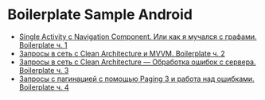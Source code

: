 # Boilerplate Sample Android

- [Single Activity с Navigation Component. Или как я мучался с графами. Boilerplate ч. 1](https://habr.com/ru/post/654599/)
- [Запросы в сеть с Clean Architecture и MVVM. Boilerplate ч. 2](https://habr.com/ru/post/667026/)
- [Запросы в сеть с Clean Architecture — Обработка ошибок с сервера. Boilerplate ч. 3](https://habr.com/ru/post/673180/)
- [Запросы с пагинацией с помощью Paging 3 и работа над ошибками. Boilerplate ч. 4](https://habr.com/ru/post/682120/)
